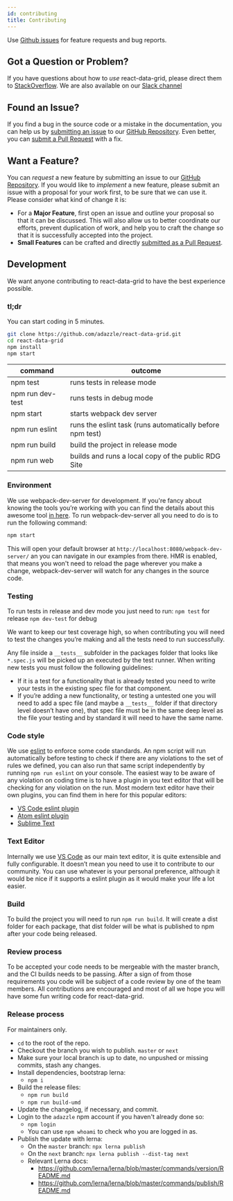 ```yaml
---
id: contributing
title: Contributing
---
```


Use [Github issues](https://github.com/adazzle/react-data-grid/issues) for feature requests and bug reports.

## <a name="question"></a> Got a Question or Problem?

If you have questions about how to *use* react-data-grid, please direct them to [StackOverflow](http://stackoverflow.com/questions/tagged/react-data-grid). We are also available on our [Slack channel](https://react-data-grid.herokuapp.com/)

## <a name="issue"></a> Found an Issue?
If you find a bug in the source code or a mistake in the documentation, you can help us by
[submitting an issue](#submit-issue) to our [GitHub Repository](https://github.com/adazzle/react-data-grid). Even better, you can
[submit a Pull Request](#submit-pr) with a fix.

## <a name="feature"></a> Want a Feature?
You can *request* a new feature by submitting an issue to our [GitHub
Repository](https://github.com/adazzle/react-data-grid). If you would like to *implement* a new feature, please submit an issue with
a proposal for your work first, to be sure that we can use it.
Please consider what kind of change it is:

* For a **Major Feature**, first open an issue and outline your proposal so that it can be
discussed. This will also allow us to better coordinate our efforts, prevent duplication of work,
and help you to craft the change so that it is successfully accepted into the project.
* **Small Features** can be crafted and directly [submitted as a Pull Request](#submit-pr).


## Development
We want anyone contributing to react-data-grid to have the best experience possible.

### tl;dr
You can start coding in 5 minutes.

```sh
git clone https://github.com/adazzle/react-data-grid.git
cd react-data-grid
npm install
npm start
```

command                | outcome                                                                                               |
-----------------------|-------------------------------------------------------------------------------------------------------|
npm test               | runs tests in release mode                                                                            |
npm run dev-test       | runs tests in debug mode                                                                              |
npm start              | starts webpack dev server                                                                             |
npm run eslint         | runs the eslint task (runs automatically before npm test)                                             |
npm run build          | build the project in release mode                                                                     |
npm run web  | builds and runs a local copy of the public RDG Site   |


### Environment
We use webpack-dev-server for development. If you're fancy about knowing the tools you’re working with you can find the details about this awesome tool [in here](https://webpack.github.io/docs/webpack-dev-server.html).
To run webpack-dev-server all you need to do is to run the following command:
```sh
npm start
```
This will open your default browser at `http://localhost:8080/webpack-dev-server/` an you can navigate in our examples from there.
HMR is enabled, that means you won't need to reload the page wherever you make a change, webpack-dev-server will watch for any changes in the source code.

### Testing
To run tests in release and dev mode you just need to run:
`npm test` for release
`npm dev-test` for debug

We want to keep our test coverage high, so when contributing you will need to test the changes you’re making and all the tests need to run successfully.

Any file inside a `__tests__` subfolder in the packages folder that looks like `*.spec.js` will be picked up an executed by the test runner.
When writing new tests you must follow the following guidelines:
-	If it is a test for a functionality that is already tested you need to write your tests in the existing spec file for that component.
-	If you’re adding a new functionality, or testing a untested one you will need to add a spec file (and maybe a `__tests__` folder if that directory level doesn’t have one),
  that spec file must be in the same deep level as the file your testing and by standard it will need to have the same name.

### Code style
We use [eslint](http://eslint.org/) to enforce some code standards.
An npm script will run automatically before testing to check if there are any violations to the set of rules we defined, you can also run that same script independently by running `npm run eslint` on your console.
The easiest way to be aware of any violation on coding time is to have a plugin in you text editor that will be checking for any violation on the run.
Most modern text editor have their own plugins, you can find them in here for this popular editors:

- [VS Code eslint plugin](https://marketplace.visualstudio.com/items?itemName=dbaeumer.vscode-eslint)
- [Atom eslint plugin](https://atom.io/packages/linter-eslint)
- [Sublime Text](https://github.com/roadhump/SublimeLinter-eslint)

### Text Editor
Internally we use [VS Code](https://code.visualstudio.com/) as our main text editor, it is quite extensible and fully configurable.
It doesn’t mean you need to use it to contribute to our community.
You can use whatever is your personal preference, although it would be nice if it supports a eslint plugin as it would make your life a lot easier.

### Build
To build the project you will need to run `npm run build`.
It will create a dist folder for each package, that dist folder will be what is published to npm after your code being released.

### Review process
To be accepted your code needs to be mergeable with the master branch, and the CI builds needs to be passing. After a sign of from those requirements you code will be subject of a code review by one of the team members.
All contributions are encouraged and most of all we hope you will have some fun writing code for react-data-grid.

### Release process

For maintainers only.

- `cd` to the root of the repo.
- Checkout the branch you wish to publish. `master` or `next`
- Make sure your local branch is up to date, no unpushed or missing commits, stash any changes.
- Install dependencies, bootstrap lerna:
  - `npm i`
- Build the release files:
  - `npm run build`
  - `npm run build-umd`
- Update the changelog, if necessary, and commit.
- Login to the `adazzle` npm account if you haven't already done so:
  - `npm login`
  - You can use `npm whoami` to check who you are logged in as.
- Publish the update with lerna:
  - On the `master` branch: `npx lerna publish`
  - On the `next` branch: `npx lerna publish --dist-tag next`
  - Relevant Lerna docs:
    - https://github.com/lerna/lerna/blob/master/commands/version/README.md
    - https://github.com/lerna/lerna/blob/master/commands/publish/README.md
